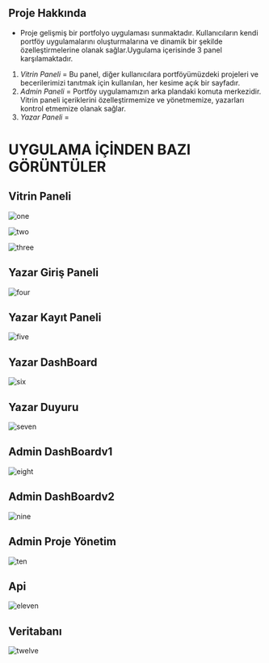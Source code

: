 ## Proje Hakkında 
* Proje gelişmiş bir portfolyo uygulaması sunmaktadır. Kullanıcıların kendi portföy uygulamalarını oluşturmalarına ve dinamik bir şekilde özelleştirmelerine olanak sağlar.Uygulama içerisinde 3 panel karşılamaktadır.

1. *Vitrin Paneli* = Bu panel, diğer kullanıcılara portföyümüzdeki projeleri ve becerilerimizi tanıtmak için kullanılan, her kesime açık bir sayfadır.  
2. *Admin Paneli* = Portföy uygulamamızın arka plandaki komuta merkezidir. Vitrin paneli içeriklerini özelleştirmemize ve yönetmemize, yazarları kontrol etmemize olanak sağlar.
3. *Yazar Paneli*  = 





# UYGULAMA İÇİNDEN BAZI GÖRÜNTÜLER

## Vitrin Paneli
![one](https://github.com/gozgirfaruk/CorePortfolio/assets/125920944/93dc3948-76e8-4388-9a94-f639fd24263c)


![two](https://github.com/gozgirfaruk/CorePortfolio/assets/125920944/ee20c2d8-03fb-4308-bfb4-81715aeca84a)


![three](https://github.com/gozgirfaruk/CorePortfolio/assets/125920944/32dd6fa4-9c5e-4212-9ce5-e797e635d63b)

## Yazar Giriş Paneli
![four](https://github.com/gozgirfaruk/CorePortfolio/assets/125920944/e199368f-5957-4927-aee3-6c4eb82747a8)

## Yazar Kayıt Paneli
![five](https://github.com/gozgirfaruk/CorePortfolio/assets/125920944/253c2e11-78a5-486b-b1e6-8fe7cccaa8d1)

## Yazar DashBoard
![six](https://github.com/gozgirfaruk/CorePortfolio/assets/125920944/82624be8-f72e-4722-9ed5-bc650ef3651b)

## Yazar Duyuru
![seven](https://github.com/gozgirfaruk/CorePortfolio/assets/125920944/c7d14129-db7d-4dc8-a0bb-1ce33dd4a0fb)


## Admin DashBoardv1
![eight](https://github.com/gozgirfaruk/CorePortfolio/assets/125920944/42cf2346-491d-4c80-bdb0-9b357ce01ad9)

## Admin DashBoardv2
![nine](https://github.com/gozgirfaruk/CorePortfolio/assets/125920944/51c0fb9b-5bab-49bc-8a5c-85de9da77b1a)

## Admin Proje Yönetim
![ten](https://github.com/gozgirfaruk/CorePortfolio/assets/125920944/a1e7be87-b0a7-429b-b839-f306d53232fb)

## Api
![eleven](https://github.com/gozgirfaruk/CorePortfolio/assets/125920944/936a2775-e233-4fe6-adba-d25a9fae38bb)

## Veritabanı
![twelve](https://github.com/gozgirfaruk/CorePortfolio/assets/125920944/6c917997-6df5-4f69-b9d8-b6d0e1e3d2ed)


